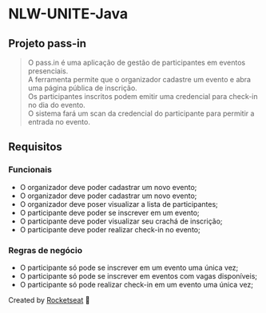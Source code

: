 # NLW-UNITE-Java

## Projeto pass-in

> O pass.in é uma aplicação de gestão de participantes em eventos presenciais.  
> A ferramenta permite que o organizador cadastre um evento e abra uma página pública de inscrição.  
> Os participantes inscritos podem emitir uma credencial para check-in no dia do evento.  
> O sistema fará um scan da credencial do participante para permitir a entrada no evento.  

## Requisitos
### Funcionais

* O organizador deve poder cadastrar um novo evento;
* O organizador deve poder cadastrar um novo evento;
* O organizador deve poser visualizar a lista de participantes;
* O participante deve poder se inscrever em um evento;
* O participante deve poder visualizar seu crachá de inscrição;
* O participante deve poder realizar check-in no evento;

### Regras de negócio

* O participante só pode se inscrever em um evento uma única vez;
* O participante só pode se inscrever em eventos com vagas disponíveis;
* O participante só pode realizar check-in em um evento uma única vez;

Created by [Rocketseat](https://www.rocketseat.com.br/) 🚀




